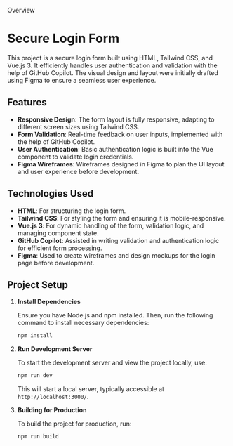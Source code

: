 Overview
# Secure Login Form

This project is a secure login form built using HTML, Tailwind CSS, and Vue.js 3. It efficiently handles user authentication and validation with the help of GitHub Copilot. The visual design and layout were initially drafted using Figma to ensure a seamless user experience.

## Features

- **Responsive Design**: The form layout is fully responsive, adapting to different screen sizes using Tailwind CSS.
- **Form Validation**: Real-time feedback on user inputs, implemented with the help of GitHub Copilot.
- **User Authentication**: Basic authentication logic is built into the Vue component to validate login credentials.
- **Figma Wireframes**: Wireframes designed in Figma to plan the UI layout and user experience before development.

## Technologies Used

- **HTML**: For structuring the login form.
- **Tailwind CSS**: For styling the form and ensuring it is mobile-responsive.
- **Vue.js 3**: For dynamic handling of the form, validation logic, and managing component state.
- **GitHub Copilot**: Assisted in writing validation and authentication logic for efficient form processing.
- **Figma**: Used to create wireframes and design mockups for the login page before development.

## Project Setup

1. **Install Dependencies**

    Ensure you have Node.js and npm installed. Then, run the following command to install necessary dependencies:

    ```bash
    npm install
    ```

2. **Run Development Server**

    To start the development server and view the project locally, use:

    ```bash
    npm run dev
    ```

    This will start a local server, typically accessible at `http://localhost:3000/`.

3. **Building for Production**

    To build the project for production, run:

    ```bash
    npm run build
    ```
